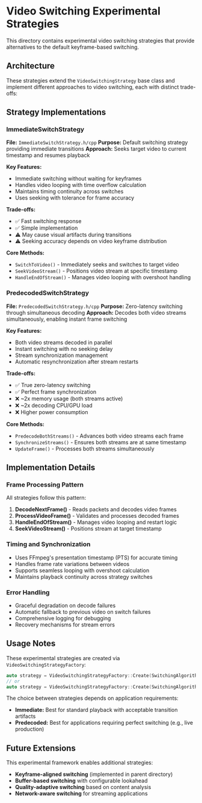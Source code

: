 # Video Switching Experimental Strategies

This directory contains experimental video switching strategies that provide alternatives to the default keyframe-based switching.

## Architecture

These strategies extend the `VideoSwitchingStrategy` base class and implement different approaches to video switching, each with distinct trade-offs:

## Strategy Implementations

### ImmediateSwitchStrategy
**File:** `ImmediateSwitchStrategy.h/cpp`
**Purpose:** Default switching strategy providing immediate transitions
**Approach:** Seeks target video to current timestamp and resumes playback

**Key Features:**
- Immediate switching without waiting for keyframes
- Handles video looping with time overflow calculation
- Maintains timing continuity across switches
- Uses seeking with tolerance for frame accuracy

**Trade-offs:**
- ✅ Fast switching response
- ✅ Simple implementation
- ⚠️ May cause visual artifacts during transitions
- ⚠️ Seeking accuracy depends on video keyframe distribution

**Core Methods:**
- `SwitchToVideo()` - Immediately seeks and switches to target video
- `SeekVideoStream()` - Positions video stream at specific timestamp
- `HandleEndOfStream()` - Manages video looping with overshoot handling

### PredecodedSwitchStrategy
**File:** `PredecodedSwitchStrategy.h/cpp`
**Purpose:** Zero-latency switching through simultaneous decoding
**Approach:** Decodes both video streams simultaneously, enabling instant frame switching

**Key Features:**
- Both video streams decoded in parallel
- Instant switching with no seeking delay
- Stream synchronization management
- Automatic resynchronization after stream restarts

**Trade-offs:**
- ✅ True zero-latency switching
- ✅ Perfect frame synchronization
- ❌ ~2x memory usage (both streams active)
- ❌ ~2x decoding CPU/GPU load
- ❌ Higher power consumption

**Core Methods:**
- `PredecodeBothStreams()` - Advances both video streams each frame
- `SynchronizeStreams()` - Ensures both streams are at same timestamp
- `UpdateFrame()` - Processes both streams simultaneously

## Implementation Details

### Frame Processing Pattern
All strategies follow this pattern:
1. **DecodeNextFrame()** - Reads packets and decodes video frames
2. **ProcessVideoFrame()** - Validates and processes decoded frames  
3. **HandleEndOfStream()** - Manages video looping and restart logic
4. **SeekVideoStream()** - Positions stream at target timestamp

### Timing and Synchronization
- Uses FFmpeg's presentation timestamp (PTS) for accurate timing
- Handles frame rate variations between videos
- Supports seamless looping with overshoot calculation
- Maintains playback continuity across strategy switches

### Error Handling
- Graceful degradation on decode failures
- Automatic fallback to previous video on switch failures
- Comprehensive logging for debugging
- Recovery mechanisms for stream errors

## Usage Notes

These experimental strategies are created via `VideoSwitchingStrategyFactory`:
```cpp
auto strategy = VideoSwitchingStrategyFactory::Create(SwitchingAlgorithm::IMMEDIATE);
// or
auto strategy = VideoSwitchingStrategyFactory::Create(SwitchingAlgorithm::PREDECODED);
```

The choice between strategies depends on application requirements:
- **Immediate:** Best for standard playback with acceptable transition artifacts
- **Predecoded:** Best for applications requiring perfect switching (e.g., live production)

## Future Extensions

This experimental framework enables additional strategies:
- **Keyframe-aligned switching** (implemented in parent directory)
- **Buffer-based switching** with configurable lookahead
- **Quality-adaptive switching** based on content analysis
- **Network-aware switching** for streaming applications